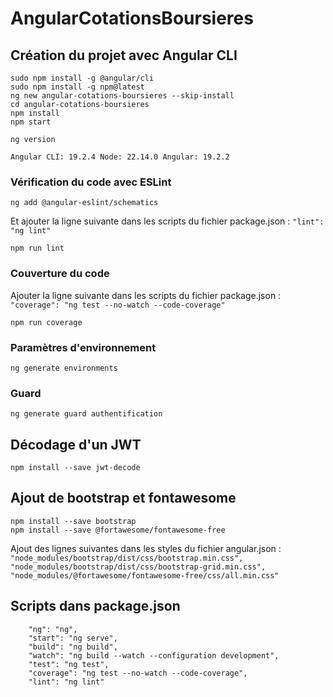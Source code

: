 # AngularCotationsBoursieres

## Création du projet avec Angular CLI
```
sudo npm install -g @angular/cli
sudo npm install -g npm@latest
ng new angular-cotations-boursieres --skip-install
cd angular-cotations-boursieres
npm install
npm start
```

```
ng version
```

`
Angular CLI: 19.2.4
Node: 22.14.0
Angular: 19.2.2
`

### Vérification du code avec ESLint
```
ng add @angular-eslint/schematics
```

Et ajouter la ligne suivante dans les scripts du fichier package.json :
`
"lint": "ng lint"
`

```
npm run lint
```

### Couverture du code
Ajouter la ligne suivante dans les scripts du fichier package.json :
`
"coverage": "ng test --no-watch --code-coverage"
`

```
npm run coverage
```

### Paramètres d'environnement
```
ng generate environments
```

### Guard
```
ng generate guard authentification
```

## Décodage d'un JWT
```
npm install --save jwt-decode
```

## Ajout de bootstrap et fontawesome
```
npm install --save bootstrap
npm install --save @fortawesome/fontawesome-free
```

Ajout des lignes suivantes dans les styles du fichier angular.json :
`
"node_modules/bootstrap/dist/css/bootstrap.min.css",
"node_modules/bootstrap/dist/css/bootstrap-grid.min.css",
"node_modules/@fortawesome/fontawesome-free/css/all.min.css"
`

## Scripts dans package.json
```
    "ng": "ng",
    "start": "ng serve",
    "build": "ng build",
    "watch": "ng build --watch --configuration development",
    "test": "ng test",
    "coverage": "ng test --no-watch --code-coverage",
    "lint": "ng lint"
```
